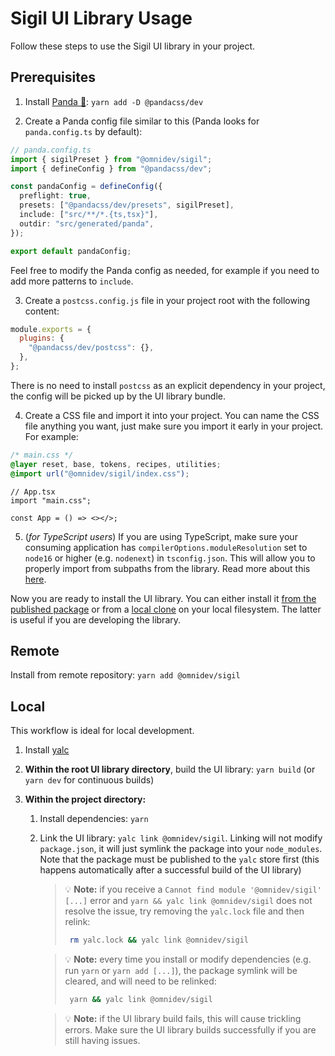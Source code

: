 # Sigil UI Library Usage

Follow these steps to use the Sigil UI library in your project.

## Prerequisites

1. Install [Panda 🐼](https://panda-css.com/): `yarn add -D @pandacss/dev`

2. Create a Panda config file similar to this (Panda looks for `panda.config.ts` by default):

```ts
// panda.config.ts
import { sigilPreset } from "@omnidev/sigil";
import { defineConfig } from "@pandacss/dev";

const pandaConfig = defineConfig({
  preflight: true,
  presets: ["@pandacss/dev/presets", sigilPreset],
  include: ["src/**/*.{ts,tsx}"],
  outdir: "src/generated/panda",
});

export default pandaConfig;
```

Feel free to modify the Panda config as needed, for example if you need to add more patterns to `include`.

3. Create a `postcss.config.js` file in your project root with the following content:

```js
module.exports = {
  plugins: {
    "@pandacss/dev/postcss": {},
  },
};
```

There is no need to install `postcss` as an explicit dependency in your project, the config will be picked up by the UI library bundle.

4. Create a CSS file and import it into your project. You can name the CSS file anything you want, just make sure you import it early in your project. For example:

```css
/* main.css */
@layer reset, base, tokens, recipes, utilities;
@import url("@omnidev/sigil/index.css");
```

```tsx
// App.tsx
import "main.css";

const App = () => <></>;
```

5. (_for TypeScript users_) If you are using TypeScript, make sure your consuming application has `compilerOptions.moduleResolution` set to `node16` or higher (e.g. `nodenext`) in `tsconfig.json`. This will allow you to properly import from subpaths from the library. Read more about this [here](https://devblogs.microsoft.com/typescript/announcing-typescript-4-7/#ecmascript-module-support-in-node-js).

Now you are ready to install the UI library. You can either install it [from the published package](#from-published-package) or from a [local clone](#local) on your local filesystem. The latter is useful if you are developing the library.

## Remote

Install from remote repository: `yarn add @omnidev/sigil`

## Local

This workflow is ideal for local development.

1. Install [yalc](https://github.com/wclr/yalc)
2. **Within the root UI library directory**, build the UI library: `yarn build` (or `yarn dev` for continuous builds)
3. **Within the project directory:**

   1. Install dependencies: `yarn`
   2. Link the UI library: `yalc link @omnidev/sigil`. Linking will not modify `package.json`, it will just symlink the package into your `node_modules`. Note that the package must be published to the `yalc` store first (this happens automatically after a successful build of the UI library)

      > 💡 **Note:** if you receive a `Cannot find module '@omnidev/sigil' [...]` error and `yarn && yalc link @omnidev/sigil` does not resolve the issue, try removing the `yalc.lock` file and then relink:
      >
      > ```sh
      >  rm yalc.lock && yalc link @omnidev/sigil
      > ```

      > 💡 **Note:** every time you install or modify dependencies (e.g. run `yarn` or `yarn add [...]`), the package symlink will be cleared, and will need to be relinked:
      >
      > ```sh
      >  yarn && yalc link @omnidev/sigil
      > ```

      > 💡 **Note:** if the UI library build fails, this will cause trickling errors. Make sure the UI library builds successfully if you are still having issues.
